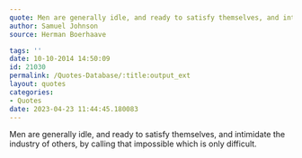 ```yaml
---
quote: Men are generally idle, and ready to satisfy themselves, and intimidate the industry of others, by calling that impossible which is only difficult.
author: Samuel Johnson
source: Herman Boerhaave

tags: ''
date: 10-10-2014 14:50:09
id: 21030
permalink: /Quotes-Database/:title:output_ext
layout: quotes
categories:
- Quotes
date: 2023-04-23 11:44:45.180083
---
```

Men are generally idle, and ready to satisfy themselves, and intimidate the  industry of others, by calling that impossible which is only difficult.